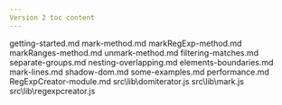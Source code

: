 ```yaml
---
Version 2 toc content
---
```


getting-started.md
mark-method.md
markRegExp-method.md
markRanges-method.md
unmark-method.md
filtering-matches.md
separate-groups.md
nesting-overlapping.md
elements-boundaries.md
mark-lines.md
shadow-dom.md
some-examples.md
performance.md
RegExpCreator-module.md
src\lib\domiterator.js
src\lib\mark.js
src\lib\regexpcreator.js
